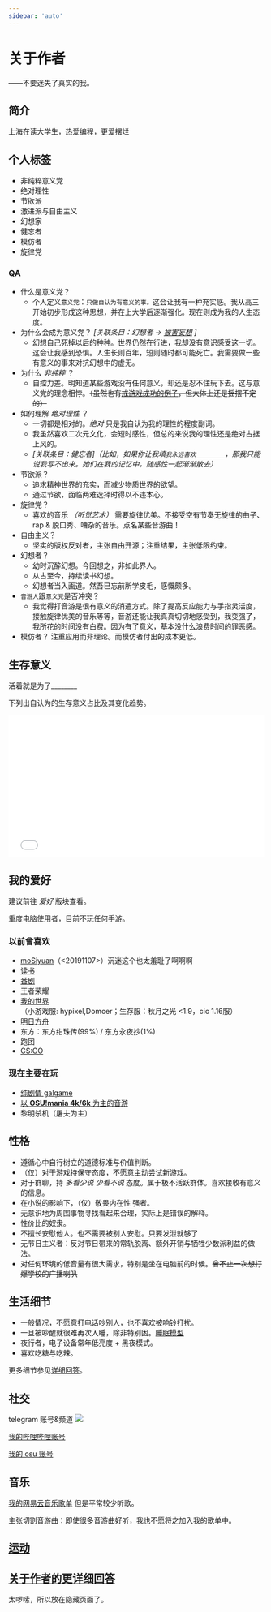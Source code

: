 ```yaml
---
sidebar: 'auto'
---
```

# 关于作者
<div class="subtitle">——不要迷失了真实的我。</div>

## 简介
上海在读大学生，热爱编程，更爱摆烂
## 个人标签
* 非纯粹意义党
* 绝对理性
* 节欲派
* 激进派与自由主义
* 幻想家
* 健忘者
* 模仿者
* 旋律党
### QA
* 什么是意义党？
    * 个人定义`意义党`：`只做自认为有意义的事。`这会让我有一种充实感。我从高三开始初步形成这种思想，并在上大学后逐渐强化。现在则成为我的人生态度。
* 为什么会成为意义党？ *[关联条目：幻想者 -> [被害妄想](../hide/personal_details.md#深层性格) ]*
    * 幻想自己死掉以后的种种。世界仍然在行进，我却没有意识感受这一切。这会让我感到恐惧。人生长则百年，短则随时都可能死亡。我需要做一些有意义的事来对抗幻想中的虚无。
* 为什么 *非纯粹* ？
    * 自控力差。明知道某些游戏没有任何意义，却还是忍不住玩下去。这与意义党的理念相悖。~~（虽然也有[戒游戏成功的例子](../hobbies/other_games.md#csgo)，但大体上还是摇摆不定的）~~
* 如何理解 *绝对理性* ？
    * 一切都是相对的。*绝对* 只是我自认为我的理性的程度副词。
    * 我虽然喜欢二次元文化，会短时感性，但总的来说我的理性还是绝对占据上风的。
    * *[关联条目：健忘者]（比如，如果你让我填`我永远喜欢________`，那我只能说我写不出来。她们在我的记忆中，随感性一起渐渐散去）*
* 节欲派？
    * 追求精神世界的充实，而减少物质世界的欲望。
    * 通过节欲，面临两难选择时得以不违本心。
* 旋律党？
    * 喜欢的音乐 *（听觉艺术）* 需要旋律优美。不接受空有节奏无旋律的曲子、rap & 脱口秀、嘈杂的音乐。<span class="heimu" title="你知道的太多了">点名某些音游曲！</span>
* 自由主义？
    * 坚实的版权反对者，主张自由开源；注重结果，主张低限约束。
* 幻想者？
    * 幼时沉醉幻想。今回想之，非如此界人。
    * 从古至今，持续读书幻想。
    * 幻想者当入画道。然吾已忘前所学皮毛，感慨颇多。
* `音游人`跟`意义党`是否冲突？
    * 我觉得打音游是很有意义的消遣方式。除了提高反应能力与手指灵活度，接触旋律优美的音乐等等，音游还能让我真真切切地感受到，我变强了，我所花的时间没有白费。因为有了意义，基本没什么浪费时间的罪恶感。
* 模仿者？
    注重应用而非理论。而模仿者付出的成本更低。

## 生存意义
<span class="heimu" title="你知道的太多了">活着就是为了________</span>

下列出自认为的生存意义占比及其变化趋势。

<!-- |  条目   |占比(%,初期数据)|
|  :----:  | :----: |
| 感受艺术  | 77 |
| 探索未知  | 10 |
| 体验生活  | 10 |
| 挑战自身  | 3 | -->

<iframe frameborder="no" src="/charts/sense_persentage_of_my_life.html" width="100%" height="280"></iframe>

## 我的爱好
建议前往 *爱好* 版块查看。

重度电脑使用者，目前不玩任何手游。
### 以前曾喜欢
* [moSiyuan](https://lmoliver.github.io/mosiyuan/)（<20191107>）<span class="heimu" title="你知道的太多了">沉迷这个也太羞耻了啊啊啊</span>
* [读书](../hobbies/books.md)
* [番剧](../hobbies/anime.md)
* 王者荣耀
* [我的世界](../hobbies/Minecraft.md)（小游戏服: hypixel,Domcer；生存服：秋月之光 <1.9，cic 1.16服）
* [明日方舟](../hobbies/other_games.md#明日方舟)
* 东方：东方绀珠传(99%) / 东方永夜抄(1%)
* 跑团
* [CS:GO](../hobbies/other_games.md#csgo)
### 现在主要在玩
* [纯剧情 galgame](../hobbies/galgame.md)
* [以 **OSU!mania 4k/6k** 为主的音游](../hobbies/rhythm_games.md)
* 黎明杀机（屠夫为主）

<!-- ~~*终于熬到了上完课，双手激动地放上键盘，OSU!挥洒你的汗水。傍晚，为时5小时的夜生活开始，开始CSGO穿越枪林弹雨。经历大战后，在galgame老婆们的怀里沉沉睡去，这大概也算是一种幸福吧。*~~ -->

## 性格
* 遵循心中自行树立的道德标准与价值判断。
* （仅）对于游戏持保守态度，不愿意主动尝试新游戏。
* 对于群聊，持 *多看少说 <span class="heimu" title="你知道的太多了">少看不说</span>* 态度。属于极不活跃群体。喜欢接收有意义的信息。
* 在小说的影响下，（仅）敬畏内在性 强者。
* 无意识地为周围事物寻找看起来合理，实际上是错误的解释。
* 性价比的奴隶。
* 不擅长安慰他人。也不需要被别人安慰。<span class="heimu" title="你知道的太多了">只要发泄就够了</span>
* 无节日主义者：反对节日带来的常轨脱离、额外开销与牺牲少数派利益的做法。
* 对任何环境的低音量有很大需求，特别是坐在电脑前的时候。~~曾不止一次想打爆学校的广播喇叭~~
## 生活细节
* 一般情况，不愿意打电话吵别人，也不喜欢被响铃打扰。
* 一旦被吵醒就很难再次入睡，除非特别困。[睡眠模型](../hide/personal_details.md#睡眠)
* 夜行者，电子设备常年低亮度 + 黑夜模式。
* 喜欢吃糖与吃辣。

更多细节参见[详细回答](#关于作者的更详细回答)。
## 社交
telegram 账号&频道 <a href="https://t.me/ab5_x" target="_blank"><img src="https://img.shields.io/badge/Telegram-%40ab5__x-blue?style=flat-square&logo=telegram" /></a>

[我的哔哩哔哩账号](https://space.bilibili.com/346365047)

[我的 osu 账号](https://osu.ppy.sh/users/25751103)
## 音乐
[我的网易云音乐歌单](https://music.163.com/playlist?id=3098200457&userid=2061039950) <span class="heimu" title="你知道的太多了">但是平常较少听歌。</span> 

主张切割音游曲：即使很多音游曲好听，我也不愿将之加入我的歌单中。
## [运动](../hide/sports.md)
## [关于作者的更详细回答](../hide/personal_details.md)
太啰嗦，所以放在隐藏页面了。